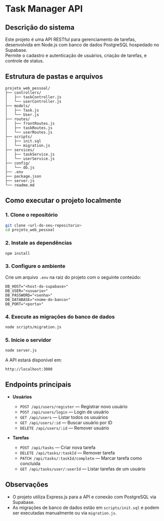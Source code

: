 # Task Manager API

## Descrição do sistema

Este projeto é uma API RESTful para gerenciamento de tarefas, desenvolvida em Node.js com banco de dados PostgreSQL hospedado no Supabase.  
Permite o cadastro e autenticação de usuários, criação de tarefas, e controle de status.

## Estrutura de pastas e arquivos

```text
projeto_web_pessoal/
├── controllers/
│   ├── taskController.js
│   └── userController.js
├── models/
│   ├── Task.js
│   └── User.js
├── routes/
│   ├── frontRoutes.js
│   ├── taskRoutes.js
│   └── userRoutes.js
├── scripts/
│   ├── init.sql
│   └── migration.js
├── services/
│   ├── taskService.js
│   └── userService.js
├── config/
│   └── db.js
├── .env
├── package.json
├── server.js
└── readme.md
```

## Como executar o projeto localmente

### 1. Clone o repositório

```bash
git clone <url-do-seu-repositorio>
cd projeto_web_pessoal
```

### 2. Instale as dependências

```bash
npm install
```

### 3. Configure o ambiente

Crie um arquivo `.env` na raiz do projeto com o seguinte conteúdo:

```env
DB_HOST="<host-do-supabase>"
DB_USER="<usuario>"
DB_PASSWORD="<senha>"
DB_DATABASE="<nome-do-banco>"
DB_PORT="<porta>"
```

### 4. Execute as migrações do banco de dados

```bash
node scripts/migration.js
```

### 5. Inicie o servidor

```bash
node server.js
```

A API estará disponível em:

```text
http://localhost:3000
```

## Endpoints principais

- **Usuários**

  - `POST /api/users/register` — Registrar novo usuário
  - `POST /api/users/login` — Login de usuário
  - `GET /api/users` — Listar todos os usuários
  - `GET /api/users/:id` — Buscar usuário por ID
  - `DELETE /api/users/:id` — Remover usuário

- **Tarefas**
  - `POST /api/tasks` — Criar nova tarefa
  - `DELETE /api/tasks/:taskId` — Remover tarefa
  - `PATCH /api/tasks/:taskId/complete` — Marcar tarefa como concluída
  - `GET /api/tasks/user/:userId` — Listar tarefas de um usuário

## Observações

- O projeto utiliza Express.js para a API e conexão com PostgreSQL via Supabase.
- As migrações de banco de dados estão em `scripts/init.sql` e podem ser executadas manualmente ou via `migration.js`.
